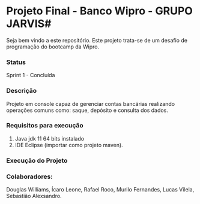
# Projeto Final  -  Banco Wipro - GRUPO JARVIS#

Seja bem vindo a este repositório. 
Este projeto trata-se de um desafio de programação do bootcamp da Wipro.

### Status
Sprint 1 - Concluída

### Descrição
Projeto em console capaz de gerenciar contas bancárias realizando operações comuns como: saque, depósito e consulta dos dados.

### Requisitos para execução
1. Java jdk 11 64 bits instalado 
2. IDE Eclipse (importar como projeto maven).

### Execução do Projeto

### Colaboradores:
Douglas Williams, Ícaro Leone, Rafael Roco, Murilo Fernandes, Lucas Vilela, Sebastião Alexsandro.
